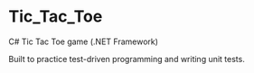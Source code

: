 # Tic_Tac_Toe
C# Tic Tac Toe game (.NET Framework)

Built to practice test-driven programming and writing unit tests.
